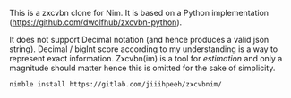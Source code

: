 This is a zxcvbn clone  for Nim. It is based on a Python implementation (https://github.com/dwolfhub/zxcvbn-python).  

It does not support Decimal notation (and hence produces  a valid json string). Decimal / bigInt score according to my understanding is a way to represent exact information. Zxcvbn(im) is a tool for *estimation* and only a magnitude should matter hence this is omitted for the sake of simplicity.

```
nimble install https://gitlab.com/jiiihpeeh/zxcvbnim/
```
